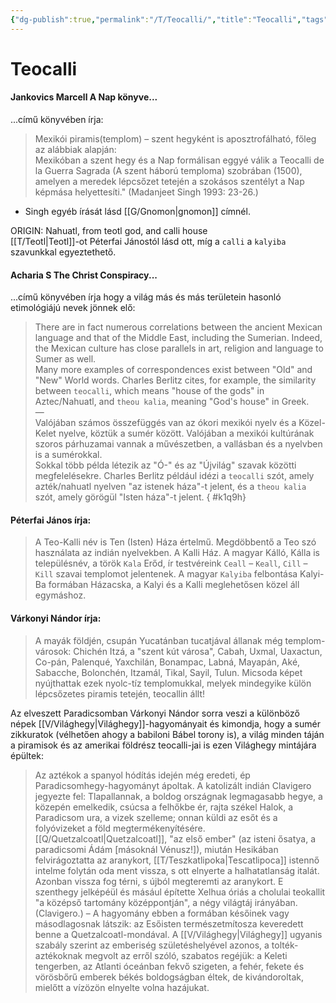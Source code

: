 ```yaml
---
{"dg-publish":true,"permalink":"/T/Teocalli/","title":"Teocalli","tags":["Englishtexttranslated"],"created":"2025-05-01T10:28","updated":"2025-06-13T20:55"}
---
```



# Teocalli

#### Jankovics Marcell A Nap könyve...  

...című könyvében írja:  
> Mexikói piramis(templom) – szent hegyként is aposztrofálható, főleg az alábbiak alapján:  
> Mexikóban a szent hegy és a Nap formálisan eggyé válik a Teocalli de la Guerra Sagrada (A szent háború temploma) szobrában (1500), amelyen a meredek lépcsőzet tetején a szokásos szentélyt a Nap képmása helyettesíti." (Madanjeet Singh 1993: 23-26.)  
- Singh egyéb írását lásd [[G/Gnomon\|gnomon]] címnél.

ORIGIN: Nahuatl, from teotl god, and calli house  
[[T/Teotl\|Teotl]]-ot Péterfai Jánostól lásd ott, míg a `calli` a `kalyiba` szavunkkal egyeztethető.  

#### Acharia S The Christ Conspiracy...  

...című könyvében írja hogy a világ más és más területein hasonló etimológiájú nevek jönnek elő:  
> There are in fact numerous correlations between the ancient Mexican language and that of the Middle East, including the Sumerian. Indeed, the Mexican culture has close parallels in art, religion and language to Sumer as well.  
> Many more examples of correspondences exist between "Old" and "New" World words. Charles Berlitz cites, for example, the similarity between `teocalli`, which means "house of the gods" in Aztec/Nahuatl, and `theou kalia`, meaning "God's house" in Greek.  
> —  
> Valójában számos összefüggés van az ókori mexikói nyelv és a Közel-Kelet nyelve, köztük a sumér között. Valójában a mexikói kultúrának szoros párhuzamai vannak a művészetben, a vallásban és a nyelvben is a sumérokkal.  
> Sokkal több példa létezik az "Ó-" és az "Újvilág" szavak közötti megfelelésekre. Charles Berlitz például idézi a `teocalli` szót, amely azték/nahuatl nyelven "az istenek háza"-t jelent, és a `theou kalia` szót, amely görögül "Isten háza"-t jelent.
{ #k1q9h}


#### Péterfai János írja:

> A Teo-Kalli név is Ten (Isten) Háza értelmű. Megdöbbentő a Teo szó használata az indián nyelvekben. A Kalli Ház. A magyar Kálló, Kálla is településnév, a török `Kala` Erőd, ír testvéreink `Ceall` – `Keall`, `Cill` – `Kill` szavai templomot jelentenek. A magyar `Kalyiba` felbontása Kalyi-Ba formában Házacska, a Kalyi és a Kalli meglehetősen közel áll egymáshoz.  

#### Várkonyi Nándor írja:

> A mayák földjén, csupán Yucatánban tucatjával állanak még templom-városok: Chichén Itzá, a "szent kút városa", Cabah, Uxmal, Uaxactun, Co-pán, Palenqué, Yaxchilán, Bonampac, Labná, Mayapán, Aké, Sabacche, Bolonchén, Itzamál, Tikal, Sayil, Tulun. Micsoda képet nyújthattak ezek nyolc-tíz templomukkal, melyek mindegyike külön lépcsőzetes piramis tetején, teocallin állt!  

Az elveszett Paradicsomban Várkonyi Nándor sorra veszi a különböző népek [[V/Világhegy\|Világhegy]]-hagyományait és kimondja, hogy a sumér zikkuratok (vélhetően ahogy a babiloni Bábel torony is), a világ minden táján a piramisok és az amerikai földrész teocalli-jai is ezen Világhegy mintájára épültek:  
> Az aztékok a spanyol hódítás idején még eredeti, ép Paradicsomhegy-hagyományt ápoltak. A katolizált indián Clavigero jegyezte fel: Tlapallannak, a boldog országnak legmagasabb hegye, a közepén emelkedik, csúcsa a felhőkbe ér, rajta székel Halok, a Paradicsom ura, a vizek szelleme; onnan küldi az esőt és a folyóvizeket a föld megtermékenyítésére. [[Q/Quetzalcoatl\|Quetzalcoatl]], "az első ember" (az isteni ősatya, a paradicsomi Ádám \[másoknál Vénusz!\]), miután Hesikában felvirágoztatta az aranykort, [[T/Teszkatlipoka\|Tescatlipoca]] istennő intelme folytán oda ment vissza, s ott elnyerte a halhatatlanság italát. Azonban vissza fog térni, s újból megteremti az aranykort. E szenthegy jelképéül és másául építette Xelhua óriás a cholulai teokallit "a középső tartomány középpontján", a négy világtáj irányában. (Clavigero.) – A hagyomány ebben a formában későinek vagy másodlagosnak látszik: az Esőisten természetmítosza keveredett benne a Quetzalcoatl-mondával. A [[V/Világhegy\|Világhegy]] ugyanis szabály szerint az emberiség születéshelyével azonos, a tolték-aztékoknak megvolt az erről szóló, szabatos regéjük: a Keleti tengerben, az Atlanti óceánban fekvő szigeten, a fehér, fekete és vörösbőrű emberek békés boldogságban éltek, de kivándoroltak, mielőtt a vízözön elnyelte volna hazájukat.  